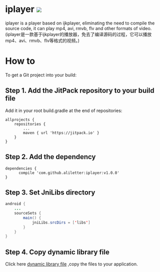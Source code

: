 # iplayer [![](https://jitpack.io/v/aliletter/iplayer.svg)](https://jitpack.io/#aliletter/iplayer)
iplayer is a player based on ijkplayer, eliminating the need to compile the source code, it can play mp4, avi, rmvb, flv and other formats of video.(iplayer是一款基于ijkplayer的播放器，免去了编译源码的过程，它可以播放mp4、avi、rmvb、flv等格式的视频。)
# How to
To get a Git project into your build:
## Step 1. Add the JitPack repository to your build file
Add it in your root build.gradle at the end of repositories:

	allprojects {
		repositories {
			...
			maven { url 'https://jitpack.io' }
		}
	}
  
## Step 2. Add the dependency

	dependencies {
          compile 'com.github.aliletter:iplayer:v1.0.0'
	}
## Step 3. Set JniLibs directory

```Java
android {
    ...
    sourceSets {
        main() {
            jniLibs.srcDirs = ['libs']
        }
    }
}

```
## Step 4. Copy dynamic library file
Click here [dynamic library file](https://github.com/mr-absurd/gifengine/tree/master/app/libs) ,copy the files to your application.
